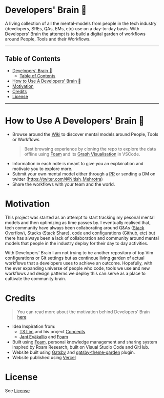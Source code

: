 # Developers' Brain 🧠

A living collection of all the mental-models from people in the
tech industry (developers, SREs, QAs, EMs, etc) use on a day-to-day basis.
With Developers' Brain the attempt is to build a digital garden of workflows
around People, Tools and their Workflows.

---

## Table of Contents

- [Developers' Brain 🧠](#developers-brain-)
  - [Table of Contents](#table-of-contents)
- [How to Use A Developers' Brain 🧠](#how-to-use-a-developers-brain-)
- [Motivation](#motivation)
- [Credits](#credits)
- [License](#license)

---

# How to Use A Developers' Brain 🧠

- Browse around the [Wiki](wiki/wiki.md) to discover mental models around People, Tools or Workflows.
  > Best browsing experience by cloning the repo to explore the data offline
  > using [Foam](https://foambubble.github.io/foam/) and its [Graph Visualisation](https://foambubble.github.io/foam/graph-visualisation) in
  > VSCode.
- Information in each note is meant to give you an explaination and motivate you to explore more.
- Submit your own mental model either through a
  [PR](https://github.com/nitishMehrotra/developer-brain/pulls) or sending
  a DM on twitter (https://twiter.com/@Nitish_Mehrotra)
- Share the workflows with your team and the world.

# Motivation

This project was started as an attempt to start tracking my pesonal mental models
and then optimizing as time passes by. I eventually realised that,
tech community have always been collaborating around Q&As ([Stack
Overflow](www.stackoverflow.com)), Stacks ([Stack Share](www.stackshare.io)),
code and configurations ([Github](www.github.com), etc) but there has always
been a lack of collaboration and community around mental models that people in
the industry deploy for their day to day activities.

With Developers' Brain I am not trying to be another repository of top Vim
configurations or Git settings but as continoue living garden of actual
workflows that a developers uses to achieve an outcome. Hopefully, with the ever
expanding universe of people who code, tools we use and new workflows and design
patterns we deploy this can serve as a place to cultivate the community brain.

# Credits

> You can read more about the motivation behind Developers' Brain [here](motivation.md)

- Idea Inspiration from:
  - [TS Lim](https://github.com/tslim) and his project [Concepts](https://tslim.github.io/concepts/)
  - [Jani Eväkallio](https://twitter.com/jevakallio) and [Foam](https://foambubble.github.io/)
- Built using [Foam](https://foambubble.github.io/), personal knowledge management and sharing system inspired by Roam Research, built on Visual Studio Code and GitHub.
- Website built using [Gatsby]() and
  [gatsby-theme-garden](https://www.gatsbyjs.org/packages/gatsby-theme-garden/) plugin.
- Website published using [Vercel](https://www.vercel.com)

# License

See [License](../LICENSE)
